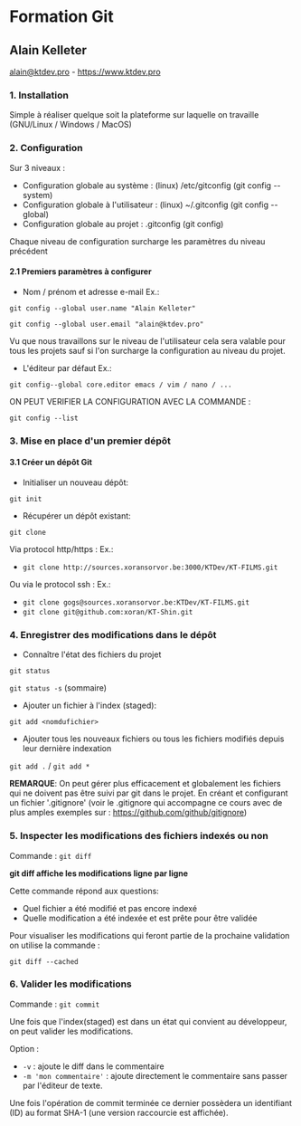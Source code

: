 # Formation Git
## Alain Kelleter
alain@ktdev.pro - https://www.ktdev.pro

 
### 1. Installation
Simple à réaliser quelque soit la plateforme sur laquelle on travaille (GNU/Linux / Windows / MacOS)

### 2. Configuration
Sur 3 niveaux :

* Configuration globale au système : (linux) /etc/gitconfig (git config --system)
* Configuration globale à l'utilisateur : (linux) ~/.gitconfig (git config --global)
* Configuration globale au projet : .gitconfig (git config)

Chaque niveau de configuration surcharge les paramètres du niveau précédent

#### 2.1 Premiers paramètres à configurer
* Nom / prénom et adresse e-mail
Ex.:

`git config --global user.name "Alain Kelleter"`

`git config --global user.email "alain@ktdev.pro"`

Vu que nous travaillons sur le niveau de l'utilisateur cela sera valable pour tous les projets sauf si l'on surcharge la configuration au niveau du projet.

* L'éditeur par défaut
Ex.:

`git config--global core.editor emacs / vim / nano / ...`

ON PEUT VERIFIER LA CONFIGURATION AVEC LA COMMANDE :

`git config --list`

### 3. Mise en place d'un premier dépôt

#### 3.1 Créer un dépôt Git
* Initialiser un nouveau dépôt:
 
 `git init`

* Récupérer un dépôt existant:

 `git clone`

Via protocol http/https : 
Ex.:
 
 * `git clone http://sources.xoransorvor.be:3000/KTDev/KT-FILMS.git`
 
Ou via le protocol ssh : 
Ex.:
 
 * `git clone gogs@sources.xoransorvor.be:KTDev/KT-FILMS.git`
 * `git clone git@github.com:xoran/KT-Shin.git`

### 4. Enregistrer des modifications dans le dépôt

* Connaître l'état des fichiers du projet

 `git status`

 `git status -s` (sommaire)

* Ajouter un fichier à l'index (staged): 

 `git add <nomdufichier>`

* Ajouter tous les nouveaux fichiers ou tous les fichiers modifiés depuis leur dernière indexation
  
 `git add .` / `git add *`
 
**REMARQUE**:  On peut gérer plus efficacement et globalement les fichiers qui ne doivent pas être suivi par git dans le projet. En créant et  configurant un fichier '.gitignore' (voir le .gitignore qui accompagne ce cours avec de plus amples exemples sur : https://github.com/github/gitignore)

### 5. Inspecter les modifications des fichiers indexés ou non

Commande : `git diff`

**git diff affiche les modifications ligne par ligne**

Cette commande répond aux questions:

* Quel fichier a été modifié et pas encore indexé
* Quelle modification a été indexée et est prête pour être validée  

Pour visualiser les modifications qui feront partie de la prochaine validation on utilise la commande :

`git diff --cached`

### 6. Valider les modifications

Commande : `git commit`

Une fois que l'index(staged) est dans un état qui convient au développeur, on peut valider les modifications.

Option :

* `-v` : ajoute le diff dans le commentaire
* `-m 'mon commentaire'` : ajoute directement le commentaire sans passer par l'éditeur de texte.

Une fois l'opération de commit terminée ce dernier possèdera un identifiant (ID) au format SHA-1 (une version raccourcie est affichée).














